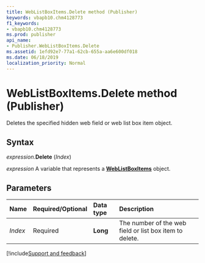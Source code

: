 ```yaml
---
title: WebListBoxItems.Delete method (Publisher)
keywords: vbapb10.chm4128773
f1_keywords:
- vbapb10.chm4128773
ms.prod: publisher
api_name:
- Publisher.WebListBoxItems.Delete
ms.assetid: 1efd92e7-77a1-62cb-655a-aa6e600df018
ms.date: 06/18/2019
localization_priority: Normal
---
```



# WebListBoxItems.Delete method (Publisher)

Deletes the specified hidden web field or web list box item object.


## Syntax

_expression_.**Delete** (_Index_)

_expression_ A variable that represents a **[WebListBoxItems](Publisher.WebListBoxItems.md)** object.


## Parameters

|Name|Required/Optional|Data type|Description|
|:-----|:-----|:-----|:-----|
|_Index_|Required| **Long**|The number of the web field or list box item to delete.|

[!include[Support and feedback](~/includes/feedback-boilerplate.md)]